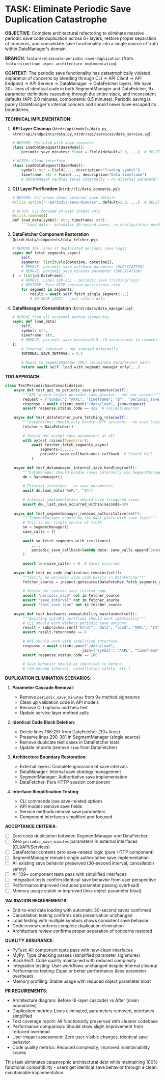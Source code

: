 # TASK: Eliminate Periodic Save Duplication Catastrophe

**OBJECTIVE**: Complete architectural refactoring to eliminate massive periodic save code duplication across 6+ layers, restore proper separation of concerns, and consolidate save functionality into a single source of truth within DataManager's domain.

**BRANCH**: `feature/eliminate-periodic-save-duplication` (from `feature/continue-async-architecture-implementation`)

**CONTEXT**: The periodic save functionality has catastrophically violated separation of concerns by bleeding through CLI → API Client → API Endpoint → API Service → DataManager → DataFetcher layers. We have 30+ lines of identical code in both SegmentManager and DataFetcher, 9+ parameter definitions cascading through the entire stack, and inconsistent defaults (API: 2.0 minutes, components: 0.5 minutes). Periodic saving is purely DataManager's internal concern and should never have escaped its boundaries.

**TECHNICAL IMPLEMENTATION**:

1. **API Layer Cleanup** (`ktrdr/api/models/data.py`, `ktrdr/api/endpoints/data.py`, `ktrdr/api/services/data_service.py`):
   ```python
   # BEFORE: Polluted with save concerns
   class LoadDataRequest(BaseModel):
       periodic_save_minutes: float = Field(default=2.0, ...)  # DELETE THIS
       
   # AFTER: Clean interface
   class LoadDataRequest(BaseModel):
       symbol: str = Field(..., description="Trading symbol")
       timeframe: str = Field(..., description="Data timeframe")
       # DataManager handles saves internally - no external parameter needed
   ```

2. **CLI Layer Purification** (`ktrdr/cli/data_commands.py`):
   ```python
   # BEFORE: CLI knows about internal save details
   @click.option("--periodic-save-minutes", default=2.0, ...)  # DELETE THIS
   
   # AFTER: CLI focused on user intent only
   @click.command()
   def load_data(symbol: str, timeframe: str):
       """Load data - automatic 30-second saves, no configuration needed"""
   ```

3. **DataFetcher Component Restoration** (`ktrdr/data/components/data_fetcher.py`):
   ```python
   # REMOVE 30+ lines of duplicated periodic save logic
   async def fetch_segments_async(
       self,
       segments: list[tuple[datetime, datetime]],
       # REMOVE: periodic_save_callback parameter (DUPLICATION)
       # REMOVE: periodic_save_minutes parameter (DUPLICATION)  
   ) -> list[pd.DataFrame]:
       # REMOVE: Lines 188-251 - periodic save tracking/logic
       # RESTORE: Pure HTTP session persistence role
       for segment in segments:
           result = await self.fetch_single_segment(...)
           # NO SAVE LOGIC - just return data
   ```

4. **DataManager Consolidation** (`ktrdr/data/data_manager.py`):
   ```python
   # REMOVE from all external method signatures
   async def load_data(
       self,
       symbol: str,
       timeframe: str,
       # REMOVE: periodic_save_minutes=0.5  (9 occurrences to remove)
   ):
       # Internal constant - not exposed externally
       INTERNAL_SAVE_INTERVAL = 0.5  
       
       # Route to SegmentManager ONLY (eliminate DataFetcher path)
       return await self._load_with_segment_manager_only(...)
   ```

**TDD APPROACH**:
```python
class TestPeriodicSaveConsolidation:
    async def test_api_no_periodic_save_parameter(self):
        """API should reject periodic_save_minutes - not our concern"""
        request = {"symbol": "AAPL", "timeframe": "1h", "periodic_save_minutes": 2.0}
        response = await client.post("/data/load", json=request)
        assert response.status_code == 422  # ValidationError
        
    async def test_datafetcher_pure_fetching_role(self):
        """DataFetcher should only handle HTTP sessions - no save logic"""
        fetcher = DataFetcher()
        
        # Should not accept save parameters at all
        with pytest.raises(TypeError):
            await fetcher.fetch_segments_async(
                segments=[...], 
                periodic_save_callback=mock_callback  # Should fail
            )
            
    async def test_datamanager_internal_save_handling(self):
        """DataManager should handle saves internally via SegmentManager"""
        dm = DataManager()
        
        # External interface - no save parameters
        await dm.load_data("AAPL", "1h")
        
        # Internal implementation should have triggered saves
        assert dm._last_save_occurred_within(seconds=30)
        
    async def test_segmentmanager_remains_authoritative(self):
        """SegmentManager should be the ONLY place with save logic"""
        # This is our single source of truth
        sm = SegmentManager()
        save_calls = []
        
        await sm.fetch_segments_with_resilience(
            ...,
            periodic_save_callback=lambda data: save_calls.append(len(data))
        )
        
        assert len(save_calls) > 0  # Saves occurred
        
    async def test_no_code_duplication_remains(self):
        """Verify no periodic save code exists in DataFetcher"""
        fetcher_source = inspect.getsource(DataFetcher.fetch_segments_async)
        
        # Should not contain save-related code
        assert "periodic_save" not in fetcher_source
        assert "save_interval" not in fetcher_source  
        assert "last_save_time" not in fetcher_source
        
    async def test_backwards_compatibility_maintained(self):
        """Existing CLI/API workflows should work identically"""
        # CLI should work without periodic save options
        result = subprocess.run(["ktrdr", "data", "load", "AAPL", "1h"])
        assert result.returncode == 0
        
        # API should work with simplified interface
        response = await client.post("/data/load", 
                                   json={"symbol": "AAPL", "timeframe": "1h"})
        assert response.status_code == 200
        
        # Save behavior should be identical to before
        # (30-second interval, cancellation safety, etc.)
```

**DUPLICATION ELIMINATION SCENARIOS**:

1. **Parameter Cascade Removal**:
   - Remove `periodic_save_minutes` from 9+ method signatures
   - Clean up validation code in API models
   - Remove CLI options and help text
   - Update service layer method calls

2. **Identical Code Block Deletion**:
   - Delete lines 188-251 from DataFetcher (30+ lines)
   - Preserve lines 290-381 in SegmentManager (single source)
   - Remove duplicate test cases in DataFetcher tests
   - Update imports (remove `time` from DataFetcher)

3. **Architecture Boundary Restoration**:
   - External layers: Complete ignorance of save intervals
   - DataManager: Internal save strategy management  
   - SegmentManager: Authoritative save implementation
   - DataFetcher: Pure HTTP session component

4. **Interface Simplification Testing**:
   - CLI commands lose save-related options
   - API models remove save fields
   - Service methods remove save parameters
   - Component interfaces simplified and focused

**ACCEPTANCE CRITERIA**:
- [ ] Zero code duplication between SegmentManager and DataFetcher
- [ ] Zero `periodic_save_minutes` parameters in external interfaces (CLI/API/Services)
- [ ] DataFetcher contains zero save-related logic (pure HTTP component)
- [ ] SegmentManager remains single authoritative save implementation
- [ ] All existing save behavior preserved (30-second interval, cancellation safety)
- [ ] All 109+ component tests pass with simplified interfaces
- [ ] Integration tests confirm identical save behavior from user perspective
- [ ] Performance improved (reduced parameter passing overhead)
- [ ] Memory usage stable or improved (less object parameter bloat)

**VALIDATION REQUIREMENTS**:
- End-to-end data loading with automatic 30-second saves confirmed
- Cancellation testing confirms data preservation unchanged
- Load testing with multiple symbols shows consistent save behavior  
- Code review confirms complete duplication elimination
- Architecture review confirms proper separation of concerns restored

**QUALITY ASSURANCE**:
- PyTest: All component tests pass with new clean interfaces
- MyPy: Type checking passes (simplified parameter signatures)
- Black/Ruff: Code quality maintained with reduced complexity
- Integration testing: User workflows unchanged despite internal cleanup
- Performance testing: Equal or better performance (less parameter overhead)
- Memory profiling: Stable usage with reduced object parameter bloat

**PR REQUIREMENTS**:
- Architecture diagram: Before (6-layer cascade) vs After (clean boundaries)
- Duplication metrics: Lines eliminated, parameters removed, interfaces simplified
- Test coverage report: All functionality preserved with cleaner codebase
- Performance comparison: Should show slight improvement from reduced overhead
- User impact assessment: Zero user-visible changes, identical save behavior
- Code quality metrics: Reduced complexity, improved maintainability scores

This task eliminates catastrophic architectural debt while maintaining 100% functional compatibility - users get identical save behavior through a clean, maintainable implementation.